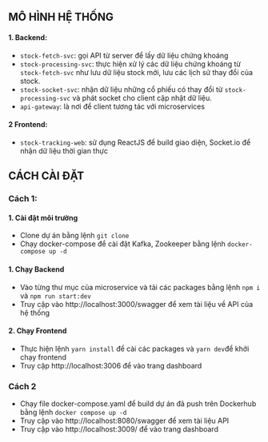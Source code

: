 ## MÔ HÌNH HỆ THỐNG
#### 1. Backend:
- `stock-fetch-svc`: gọi API từ server để lấy dữ liệu chứng khoáng
- `stock-processing-svc`: thực hiện xử lý các dữ liệu chứng khoáng từ `stock-fetch-svc` như lưu dữ liệu stock mới, lưu các lịch sử thay đổi của stock.
- `stock-socket-svc`: nhận dữ liệu những cổ phiếu có thay đổi từ `stock-processing-svc` và phát socket cho client cập nhật dữ liệu.
- `api-gateway`: là nơi để client tương tác với microservices
#### 2 Frontend:
- `stock-tracking-web`: sử dụng ReactJS để build giao diện, Socket.io để nhận dữ liệu thời gian thực
## CÁCH CÀI ĐẶT
### Cách 1:
#### 1. Cài đặt môi trường
- Clone dự án bằng lệnh `git clone`
- Chạy docker-compose để cài đặt Kafka, Zookeeper bằng lệnh `docker-compose up -d`
#### 1. Chạy Backend
- Vào từng thư mục của microservice và tải các packages bằng lệnh `npm i` và `npm run start:dev`
- Truy cập vào http://localhost:3000/swagger để xem tài liệu về API của hệ thống
#### 2. Chạy Frontend
- Thực hiện lệnh `yarn install` để cài các packages và `yarn dev`để khởi chạy frontend
- Truy cập http://localhost:3006 để vào trang dashboard
### Cách 2
- Chạy file docker-compose.yaml để build dự án đã push trên Dockerhub bằng lệnh `docker compose up -d`
- Truy cập vào http://localhost:8080/swagger để xem tài liệu API
- Truy cập vào http://localhost:3009/ để vào trang dashboard